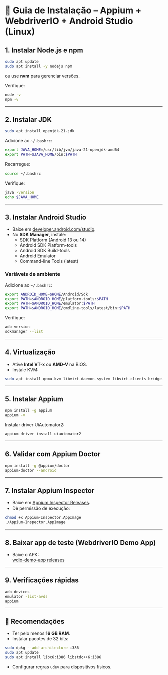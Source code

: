 # 🚀 Guia de Instalação – Appium + WebdriverIO + Android Studio (Linux)

## 1. Instalar Node.js e npm
```bash
sudo apt update
sudo apt install -y nodejs npm
```
ou use **nvm** para gerenciar versões.  

Verifique:
```bash
node -v
npm -v
```

---

## 2. Instalar JDK
```bash
sudo apt install openjdk-21-jdk
```

Adicione ao `~/.bashrc`:
```bash
export JAVA_HOME=/usr/lib/jvm/java-21-openjdk-amd64
export PATH=$JAVA_HOME/bin:$PATH
```

Recarregue:
```bash
source ~/.bashrc
```

Verifique:
```bash
java -version
echo $JAVA_HOME
```

---

## 3. Instalar Android Studio
- Baixe em [developer.android.com/studio](https://developer.android.com/studio).  
- No **SDK Manager**, instale:
  - SDK Platform (Android 13 ou 14)
  - Android SDK Platform-tools
  - Android SDK Build-tools
  - Android Emulator
  - Command-line Tools (latest)

### Variáveis de ambiente
Adicione ao `~/.bashrc`:
```bash
export ANDROID_HOME=$HOME/Android/Sdk
export PATH=$ANDROID_HOME/platform-tools:$PATH
export PATH=$ANDROID_HOME/emulator:$PATH
export PATH=$ANDROID_HOME/cmdline-tools/latest/bin:$PATH
```

Verifique:
```bash
adb version
sdkmanager --list
```

---

## 4. Virtualização
- Ative **Intel VT-x** ou **AMD-V** na BIOS.  
- Instale KVM:
```bash
sudo apt install qemu-kvm libvirt-daemon-system libvirt-clients bridge-utils
```

---

## 5. Instalar Appium
```bash
npm install -g appium
appium -v
```

Instalar driver UiAutomator2:
```bash
appium driver install uiautomator2
```

---

## 6. Validar com Appium Doctor
```bash
npm install -g @appium/doctor
appium-doctor --android
```

---

## 7. Instalar Appium Inspector
- Baixe em [Appium Inspector Releases](https://github.com/appium/appium-inspector/releases).  
- Dê permissão de execução:
```bash
chmod +x Appium-Inspector.AppImage
./Appium-Inspector.AppImage
```

---

## 8. Baixar app de teste (WebdriverIO Demo App)
- Baixe o APK:  
  [wdio-demo-app releases](https://github.com/webdriverio/native-demo-app/releases)

---

## 9. Verificações rápidas
```bash
adb devices
emulator -list-avds
appium
```

---

## 📌 Recomendações
- Ter pelo menos **16 GB RAM**.  
- Instalar pacotes de 32 bits:
```bash
sudo dpkg --add-architecture i386
sudo apt update
sudo apt install libc6:i386 libstdc++6:i386
```
- Configurar regras `udev` para dispositivos físicos.
